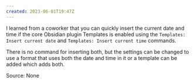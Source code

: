 ```yaml
---
created: 2023-06-01T19:47Z
---
```


I learned from a coworker that you can quickly insert the current date and time if the core Obsidian plugin Templates is enabled using the `Templates: Insert current date` and `Templates: Insert current time` commands.

There is no command for inserting both, but the settings can be changed to use a format that uses both the date and time in it or a template can be added which adds both.

Source: None
